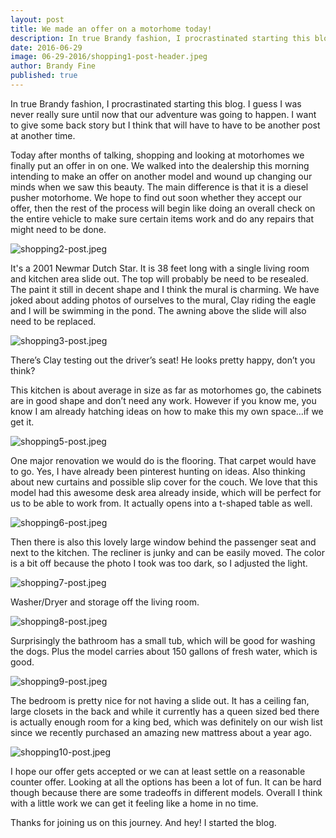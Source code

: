 ```yaml
---
layout: post
title: We made an offer on a motorhome today!
description: In true Brandy fashion, I procrastinated starting this blog.  I guess I was never really sure until now that our adventure was going to happen.  I want to give some back story but I think that will have to have to be another post at another time.
date: 2016-06-29
image: 06-29-2016/shopping1-post-header.jpeg
author: Brandy Fine
published: true
---
```


In true Brandy fashion, I procrastinated starting this blog.  I guess I was never really sure until now that 
our adventure was going to happen.  I want to give some back story but I think that will have to have to be 
another post at another time.

Today after months of talking, shopping and looking at motorhomes we finally put an offer in on one.   We walked 
into the dealership this morning intending to make an offer on another model and wound up changing our minds when 
we saw this beauty.  The main difference is that it is a diesel pusher motorhome.  We hope to find out soon whether 
they accept our offer, then the rest of the process will begin like doing an overall check on the entire vehicle 
to make sure certain items work and do any repairs that might need to be done.

![shopping2-post.jpeg]({{site.baseurl}}/images/posts/06-29-2016/shopping2-post.jpeg)

It's a 2001 Newmar Dutch Star. It is 38 feet long with a single living room and kitchen area slide out. The top 
will probably be need to be resealed.  The paint it still in decent shape and I think the mural is charming. We 
have joked about adding photos of ourselves to the mural, Clay riding the eagle and I will be swimming in the pond. 
The awning above the slide will also need to be replaced.

![shopping3-post.jpeg]({{site.baseurl}}/images/posts/06-29-2016/shopping3-post.jpeg)

There’s Clay testing out the driver’s seat!  He looks pretty happy, don’t you think?

This kitchen is about average in size as far as motorhomes go, the cabinets are in good shape and don’t need any 
work. However if you know me, you know I am already hatching ideas on how to make this my own space…if we get it.

![shopping5-post.jpeg]({{site.baseurl}}/images/posts/06-29-2016/shopping5-post.jpeg)

One major renovation we would do is the flooring. That carpet would have to go. Yes, I have already been pinterest 
hunting on ideas.  Also thinking about new curtains and possible slip cover for the couch. We love that this model 
had this awesome desk area already inside, which will be perfect for us to be able to work from. It actually opens 
into a t-shaped table as well.

![shopping6-post.jpeg]({{site.baseurl}}/images/posts/06-29-2016/shopping6-post.jpeg)

Then there is also this lovely large window behind the passenger seat and next to the kitchen. The recliner is junky 
and can be easily moved.  The color is a bit off because the photo I took was too dark, so I adjusted the light.

![shopping7-post.jpeg]({{site.baseurl}}/images/posts/06-29-2016/shopping7-post.jpeg)

Washer/Dryer and storage off the living room.

![shopping8-post.jpeg]({{site.baseurl}}/images/posts/06-29-2016/shopping8-post.jpeg)

Surprisingly the bathroom has a small tub, which will be good for washing the dogs. Plus the model carries about 150 
gallons of fresh water, which is good.

![shopping9-post.jpeg]({{site.baseurl}}/images/posts/06-29-2016/shopping9-post.jpeg)

The bedroom is  pretty nice for not having a slide out. It has a ceiling fan, large closets in the back and while it 
currently has a queen sized bed there is actually enough room for a king bed, which was definitely on our wish list 
since we recently purchased an amazing new mattress about a year ago.

![shopping10-post.jpeg]({{site.baseurl}}/images/posts/06-29-2016/shopping10-post.jpeg)

I hope our offer gets accepted or we can at least settle on a reasonable counter offer. Looking at all the options has 
been a lot of fun.  It can be hard though because there are some tradeoffs in different models.  Overall I think with a 
little work we can get it feeling like a home in no time.

Thanks for joining us on this journey. And hey! I started the blog.